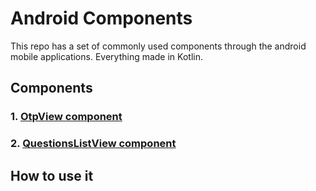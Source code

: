 # Android Components
This repo has a set of commonly used components through the android mobile applications.
Everything made in Kotlin.

## Components
### 1. [OtpView component](./src/main/java/com/jdtorregrosas/components/otp/README.md)
### 2. [QuestionsListView component](./src/main/java/com/jdtorregrosas/components/questionsList/README.md)


## How to use it